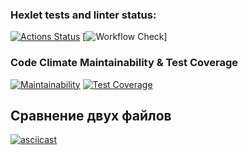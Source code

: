 ### Hexlet tests and linter status:
[![Actions Status](https://github.com/thiSSSnake/python-project-50/actions/workflows/hexlet-check.yml/badge.svg)](https://github.com/thiSSSnake/python-project-50/actions)
[![Workflow Check](https://github.com/thiSSSnake/python-project-50/blob/main/.github/workflows/pyci.yml)]
### Code Climate Maintainability & Test Coverage
[![Maintainability](https://api.codeclimate.com/v1/badges/2e3c62065e752efd6119/maintainability)](https://codeclimate.com/github/thiSSSnake/python-project-50/maintainability)
[![Test Coverage](https://api.codeclimate.com/v1/badges/2e3c62065e752efd6119/test_coverage)](https://codeclimate.com/github/thiSSSnake/python-project-50/test_coverage)
## Сравнение двух файлов
[![asciicast](https://asciinema.org/a/gTRzpeyDwemKQJz2OjAy9zFVE.svg)](https://asciinema.org/a/gTRzpeyDwemKQJz2OjAy9zFVE)